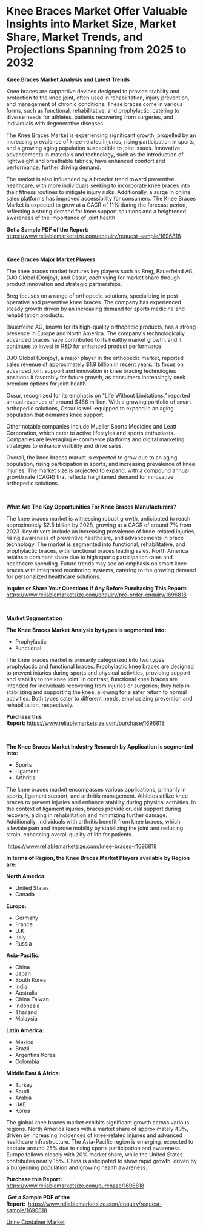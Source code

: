 <p><h1>Knee Braces Market Offer Valuable Insights into Market Size, Market Share, Market Trends, and Projections Spanning from 2025 to 2032</h1></p><p><strong>Knee Braces Market Analysis and Latest Trends</strong></p>
<p><p>Knee braces are supportive devices designed to provide stability and protection to the knee joint, often used in rehabilitation, injury prevention, and management of chronic conditions. These braces come in various forms, such as functional, rehabilitative, and prophylactic, catering to diverse needs for athletes, patients recovering from surgeries, and individuals with degenerative diseases.</p><p>The Knee Braces Market is experiencing significant growth, propelled by an increasing prevalence of knee-related injuries, rising participation in sports, and a growing aging population susceptible to joint issues. Innovative advancements in materials and technology, such as the introduction of lightweight and breathable fabrics, have enhanced comfort and performance, further driving demand.</p><p>The market is also influenced by a broader trend toward preventive healthcare, with more individuals seeking to incorporate knee braces into their fitness routines to mitigate injury risks. Additionally, a surge in online sales platforms has improved accessibility for consumers. The Knee Braces Market is expected to grow at a CAGR of 11% during the forecast period, reflecting a strong demand for knee support solutions and a heightened awareness of the importance of joint health.</p></p>
<p><strong>Get a Sample PDF of the Report:&nbsp;</strong> <a href="https://www.reliablemarketsize.com/enquiry/request-sample/1696818?utm_campaign=2413&utm_medium=2&utm_source=Github&utm_content=ia&utm_term=04032025&utm_id=knee-braces">https://www.reliablemarketsize.com/enquiry/request-sample/1696818</a></p>
<p>&nbsp;</p>
<p><strong>Knee Braces Major Market Players</strong></p>
<p><p>The knee braces market features key players such as Breg, Bauerfeind AG, DJO Global (Donjoy), and Ossur, each vying for market share through product innovation and strategic partnerships. </p><p>Breg focuses on a range of orthopedic solutions, specializing in post-operative and preventive knee braces. The company has experienced steady growth driven by an increasing demand for sports medicine and rehabilitation products. </p><p>Bauerfeind AG, known for its high-quality orthopedic products, has a strong presence in Europe and North America. The company's technologically advanced braces have contributed to its healthy market growth, and it continues to invest in R&D for enhanced product performance.</p><p>DJO Global (Donjoy), a major player in the orthopedic market, reported sales revenue of approximately $1.9 billion in recent years. Its focus on advanced joint support and innovation in knee bracing technologies positions it favorably for future growth, as consumers increasingly seek premium options for joint health.</p><p>Ossur, recognized for its emphasis on “Life Without Limitations,” reported annual revenues of around $486 million. With a growing portfolio of smart orthopedic solutions, Ossur is well-equipped to expand in an aging population that demands knee support.</p><p>Other notable companies include Mueller Sports Medicine and Leatt Corporation, which cater to active lifestyles and sports enthusiasts. Companies are leveraging e-commerce platforms and digital marketing strategies to enhance visibility and drive sales.</p><p>Overall, the knee braces market is expected to grow due to an aging population, rising participation in sports, and increasing prevalence of knee injuries. The market size is projected to expand, with a compound annual growth rate (CAGR) that reflects heightened demand for innovative orthopedic solutions.</p></p>
<p>&nbsp;</p>
<p><strong>What Are The Key Opportunities For Knee Braces Manufacturers?</strong></p>
<p><p>The knee braces market is witnessing robust growth, anticipated to reach approximately $2.5 billion by 2028, growing at a CAGR of around 7% from 2023. Key drivers include an increasing prevalence of knee-related injuries, rising awareness of preventive healthcare, and advancements in brace technology. The market is segmented into functional, rehabilitative, and prophylactic braces, with functional braces leading sales. North America retains a dominant share due to high sports participation rates and healthcare spending. Future trends may see an emphasis on smart knee braces with integrated monitoring systems, catering to the growing demand for personalized healthcare solutions.</p></p>
<p><strong>Inquire or Share Your Questions If Any Before Purchasing This Report:</strong> <a href="https://www.reliablemarketsize.com/enquiry/pre-order-enquiry/1696818?utm_campaign=2413&utm_medium=2&utm_source=Github&utm_content=ia&utm_term=04032025&utm_id=knee-braces">https://www.reliablemarketsize.com/enquiry/pre-order-enquiry/1696818</a></p>
<p>&nbsp;</p>
<p><strong>Market Segmentation</strong></p>
<p><strong>The Knee Braces Market Analysis by types is segmented into:</strong></p>
<p><ul><li>Prophylactic</li><li>Functional</li></ul></p>
<p><p>The knee braces market is primarily categorized into two types: prophylactic and functional braces. Prophylactic knee braces are designed to prevent injuries during sports and physical activities, providing support and stability to the knee joint. In contrast, functional knee braces are intended for individuals recovering from injuries or surgeries; they help in stabilizing and supporting the knee, allowing for a safer return to normal activities. Both types cater to different needs, emphasizing prevention and rehabilitation, respectively.</p></p>
<p><strong>Purchase this Report:&nbsp;</strong><a href="https://www.reliablemarketsize.com/purchase/1696818?utm_campaign=2413&utm_medium=2&utm_source=Github&utm_content=ia&utm_term=04032025&utm_id=knee-braces">https://www.reliablemarketsize.com/purchase/1696818</a></p>
<p>&nbsp;</p>
<p><strong>The Knee Braces Market Industry Research by Application is segmented into:</strong></p>
<p><ul><li>Sports</li><li>Ligament</li><li>Arthritis</li></ul></p>
<p><p>The knee braces market encompasses various applications, primarily in sports, ligament support, and arthritis management. Athletes utilize knee braces to prevent injuries and enhance stability during physical activities. In the context of ligament injuries, braces provide crucial support during recovery, aiding in rehabilitation and minimizing further damage. Additionally, individuals with arthritis benefit from knee braces, which alleviate pain and improve mobility by stabilizing the joint and reducing strain, enhancing overall quality of life for patients.</p></p>
<p><a href="https://www.reliablemarketsize.com/knee-braces-r1696818?utm_campaign=2413&utm_medium=2&utm_source=Github&utm_content=ia&utm_term=04032025&utm_id=knee-braces">&nbsp;https://www.reliablemarketsize.com/knee-braces-r1696818</a></p>
<p><strong>In terms of Region, the Knee Braces Market Players available by Region are:</strong></p>
<p>
    <p> <strong> North America: </strong>
        <ul>
            <li>United States</li>
            <li>Canada</li>
        </ul>
        </p> 
    <p> <strong> Europe: </strong>
        <ul>
            <li>Germany</li>
            <li>France</li>
            <li>U.K.</li>
            <li>Italy</li>
            <li>Russia</li>
        </ul>
        </p> 
    <p> <strong> Asia-Pacific: </strong>
        <ul>
            <li>China</li>
            <li>Japan</li>
            <li>South Korea</li>
            <li>India</li>
            <li>Australia</li>
            <li>China Taiwan</li>
            <li>Indonesia</li>
            <li>Thailand</li>
            <li>Malaysia</li>
        </ul>
        </p> 
    <p> <strong> Latin America: </strong>
        <ul>
            <li>Mexico</li>
            <li>Brazil</li>
            <li>Argentina Korea</li>
            <li>Colombia</li>
        </ul>
        </p> 
    <p> <strong> Middle East & Africa: </strong>
        <ul>
            <li>Turkey</li>
            <li>Saudi</li>
            <li>Arabia</li>
            <li>UAE</li>
            <li>Korea</li>
        </ul>
    </p>
    </p>
<p><p>The global knee braces market exhibits significant growth across various regions. North America leads with a market share of approximately 40%, driven by increasing incidences of knee-related injuries and advanced healthcare infrastructure. The Asia-Pacific region is emerging, expected to capture around 25% due to rising sports participation and awareness. Europe follows closely with 20% market share, while the United States contributes nearly 15%. China is anticipated to show rapid growth, driven by a burgeoning population and growing health awareness.</p></p>
<p><strong>Purchase this Report: </strong><a href="https://www.reliablemarketsize.com/purchase/1696818?utm_campaign=2413&utm_medium=2&utm_source=Github&utm_content=ia&utm_term=04032025&utm_id=knee-braces">https://www.reliablemarketsize.com/purchase/1696818</a></p>
<p>&nbsp;<strong>Get a Sample PDF of the Report:&nbsp;&nbsp;</strong><a href="https://www.reliablemarketsize.com/enquiry/request-sample/1696818?utm_campaign=2413&utm_medium=2&utm_source=Github&utm_content=ia&utm_term=04032025&utm_id=knee-braces">https://www.reliablemarketsize.com/enquiry/request-sample/1696818</a></p>
<p><strong></strong></p>
<p><p><a href="https://github.com/hartsockdonnette82/Market-Research-Report-List-1/blob/main/urine-container-market.md?utm_campaign=2413&utm_medium=2&utm_source=Github&utm_content=ia&utm_term=04032025&utm_id=knee-braces">Urine Container Market</a></p></p>